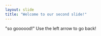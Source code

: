 ```yaml
---
layout: slide
title: "Welcome to our second slide!"
---
```

"so goooood!"
Use the left arrow to go back!
